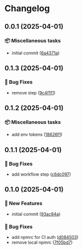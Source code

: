 # Changelog

## 0.0.1 (2025-04-01)

### 📦 Miscellaneous tasks

* initial commit ([6a4371a](https://github.com/MainQueueIO/typescript-style/commit/6a4371a14c0759883b156f366a6aa4d515b61810))

## 0.1.3 (2025-04-01)

### 🐛 Bug Fixes

* remove step ([9c4f1f1](https://github.com/MainQueueIO/typescript-style/commit/9c4f1f17716763dff05e20014d82d9021610fd29))

## 0.1.2 (2025-04-01)

### 📦 Miscellaneous tasks

* add env tokens ([18626f1](https://github.com/MainQueueIO/typescript-style/commit/18626f1a1b774461181ea62414ef80466deb0a3d))

## 0.1.1 (2025-04-01)

### 🐛 Bug Fixes

* add workflow step ([c6dc097](https://github.com/MainQueueIO/typescript-style/commit/c6dc097758c47dbc8d272c0824c82619de961a7b))

## 0.1.0 (2025-04-01)

### 🚀 New Features

* initial commit ([93ac84a](https://github.com/MainQueueIO/typescript-styles/commit/93ac84ac6e811b5d727aa8650aeb4ad8f9a7c99f))

### 🐛 Bug Fixes

* add npmrc for CI auth ([d084503](https://github.com/MainQueueIO/typescript-styles/commit/d0845039f3f210d6402b4c43695e4aeaf43e2ac8))
* remove local npmrc ([7f05bd7](https://github.com/MainQueueIO/typescript-styles/commit/7f05bd788a98c6504e391431dcf99592cc0e0a44))
